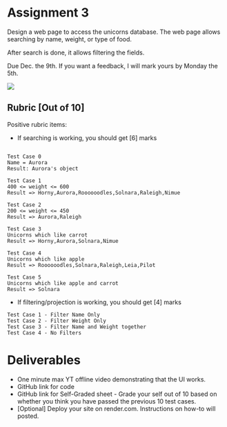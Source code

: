 # Assignment 3 
Design a web page to access the unicorns database. The web page allows searching by name, weight, or type of food. 

After search is done, it allows filtering the fields. 

Due Dec. the 9th.
If you want a feedback, I will mark yours by Monday the 5th.

![](https://cdn.discordapp.com/attachments/1017862173881544775/1046893800670371880/screencapture-localhost-5000-2022-11-28-13_01_47.png)


## Rubric  [Out of 10]
Positive rubric items:
- If searching is working, you should get [6] marks
```

Test Case 0
Name = Aurora
Result: Aurora's object

Test Case 1
400 <= weight <= 600 
Result => Horny,Aurora,Roooooodles,Solnara,Raleigh,Nimue

Test Case 2
200 <= weight <= 450 
Result => Aurora,Raleigh

Test Case 3
Unicorns which like carrot
Result => Horny,Aurora,Solnara,Nimue

Test Case 4
Unicorns which like apple
Result => Roooooodles,Solnara,Raleigh,Leia,Pilot

Test Case 5
Unicorns which like apple and carrot
Result => Solnara
```


- If filtering/projection is working, you should get [4] marks
```
Test Case 1 - Filter Name Only
Test Case 2 - Filter Weight Only
Test Case 3 - Filter Name and Weight together
Test Case 4 - No Filters
```

# Deliverables
  - One minute max YT offline video demonstrating that the UI works. 
  - GitHub link for code 
  - GitHub link for Self-Graded sheet - Grade your self out of 10 based on whether you think you have passed the previous 10 test cases.
  - [Optional] Deploy your site on render.com. Instructions on how-to will posted. 